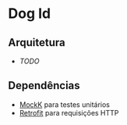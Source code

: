 # Dog Id

## Arquitetura
- *TODO*

## Dependências
- [MockK](https://mockk.io/) para testes unitários
- [Retrofit](https://square.github.io/retrofit/) para requisições HTTP
